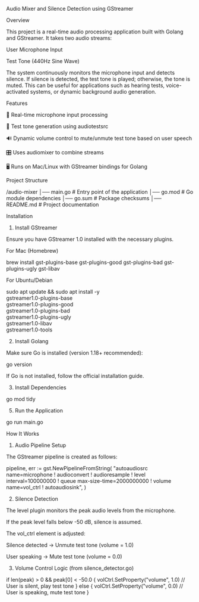 Audio Mixer and Silence Detection using GStreamer

Overview

This project is a real-time audio processing application built with Golang and GStreamer. It takes two audio streams:

User Microphone Input

Test Tone (440Hz Sine Wave)

The system continuously monitors the microphone input and detects silence. If silence is detected, the test tone is played; otherwise, the tone is muted. This can be useful for applications such as hearing tests, voice-activated systems, or dynamic background audio generation.

Features

🎤 Real-time microphone input processing

🎵 Test tone generation using audiotestsrc

🔊 Dynamic volume control to mute/unmute test tone based on user speech

🎛 Uses audiomixer to combine streams

🖥 Runs on Mac/Linux with GStreamer bindings for Golang

Project Structure

/audio-mixer
│── main.go               # Entry point of the application
│── go.mod                # Go module dependencies
│── go.sum                # Package checksums
│── README.md             # Project documentation

Installation

1. Install GStreamer

Ensure you have GStreamer 1.0 installed with the necessary plugins.

For Mac (Homebrew)

brew install gst-plugins-base gst-plugins-good gst-plugins-bad gst-plugins-ugly gst-libav

For Ubuntu/Debian

sudo apt update && sudo apt install -y \
    gstreamer1.0-plugins-base \
    gstreamer1.0-plugins-good \
    gstreamer1.0-plugins-bad \
    gstreamer1.0-plugins-ugly \
    gstreamer1.0-libav \
    gstreamer1.0-tools

2. Install Golang

Make sure Go is installed (version 1.18+ recommended):

go version

If Go is not installed, follow the official installation guide.


3. Install Dependencies

go mod tidy

5. Run the Application

go run main.go

How It Works

1. Audio Pipeline Setup

The GStreamer pipeline is created as follows:

pipeline, err := gst.NewPipelineFromString(
		"autoaudiosrc name=microphone ! audioconvert ! audioresample ! level interval=100000000 ! queue max-size-time=2000000000 ! volume name=vol_ctrl ! autoaudiosink",
	)

2. Silence Detection

The level plugin monitors the peak audio levels from the microphone.

If the peak level falls below -50 dB, silence is assumed.

The vol_ctrl element is adjusted:

Silence detected → Unmute test tone (volume = 1.0)

User speaking → Mute test tone (volume = 0.0)

3. Volume Control Logic (from silence_detector.go)

if len(peak) > 0 && peak[0] < -50.0 {
    volCtrl.SetProperty("volume", 1.0) // User is silent, play test tone
} else {
    volCtrl.SetProperty("volume", 0.0) // User is speaking, mute test tone
}


